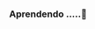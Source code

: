 ### Aprendendo .....👋

<!--
**Lutcha2024/Lutcha2024** is a ✨ _special_ ✨ repository because its `README.md` (this file) appears on your GitHub profile.

Olá ...sou a Luciana

- 🔭 I’m currently working on ...
- 🌱 I’m currently learning Ciência de Dados in Univesp

- 👯 I’m looking to collaborate on ...
- 🤔 I’m looking for help with ...
- 💬 Ask me about ...
- 📫 How to reach me: ...
- 😄 Pronouns: ...
- ⚡ Fun fact: ...
-->

